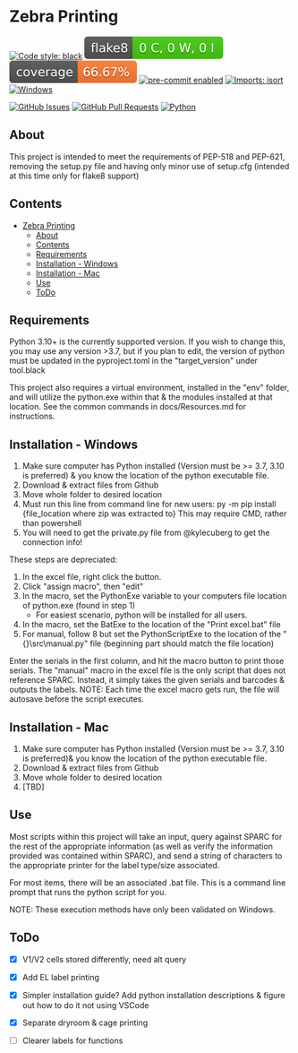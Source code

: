 # Zebra Printing

[![Code style: black](https://img.shields.io/badge/code%20style-black-000000.svg)](https://github.com/psf/black)
[![Flake8 Status](./reports/flake8/badge.svg)](./reports/flake8/index.html)
[![Coverage Status](./reports/coverage/badge.svg)](./reports/coverage/badge.svg)
[![pre-commit enabled](https://img.shields.io/badge/pre--commit-enabled-brightgreen?logo=pre-commit&logoColor=white)](https://pre-commit.com/)
[![Imports: isort](https://img.shields.io/badge/%20imports-isort-%231674b1?style=flat&labelColor=ef8336)](https://pycqa.github.io/isort/)
[![Windows](https://svgshare.com/i/ZhY.svg)](https://svgshare.com/i/ZhY.svg)
<!-- [![Status](https://img.shields.io/badge/status-active-success.svg)]() -->
[![GitHub Issues](https://img.shields.io/github/issues/kylecuberg/zebraPrinter.svg)](https://github.com/kylecuberg/zebraPrinter/issues)
[![GitHub Pull Requests](https://img.shields.io/github/issues-pr/kylecuberg/zebraPrinter.svg)](https://github.com/kylecuberg/zebraPrinter/pulls)
[![Python](https://img.shields.io/pypi/pyversions/cookiecutter-hypermodern-python-instance)](https://www.python.org/downloads/release/python-3100/)

## About

This project is intended to meet the requirements of PEP-518 and PEP-621, removing the setup.py file and having only minor use of setup.cfg (intended at this time only for flake8 support)

## Contents

- [Zebra Printing](#zebra-printing)
  - [About](#about)
  - [Contents](#contents)
  - [Requirements](#requirements)
  - [Installation - Windows](#installation---windows)
  - [Installation - Mac](#installation---mac)
  - [Use](#use)
  - [ToDo](#todo)

## Requirements

Python 3.10+ is the currently supported version.
If you wish to change this, you may use any version >3.7, but if you plan to edit, the version of python must be updated in the pyproject.toml in the "target_version" under tool.black

This project also requires a virtual environment, installed in the "env" folder, and will utilize the python.exe within that & the modules installed at that location. See the common commands in docs/Resources.md for instructions.

## Installation - Windows

1. Make sure computer has Python installed (Version must be >= 3.7, 3.10 is preferred) & you know the location of the python executable file.
2. Download & extract files from Github
3. Move whole folder to desired location
4. Must run this line from command line for new users:
   py -m pip install {file_location where zip was extracted to}
      This may require CMD, rather than powershell
5. You will need to get the private.py file from @kylecuberg to get the connection info!

These steps are depreciated:

1. In the excel file, right click the button.
2. Click "assign macro", then "edit"
3. In the macro, set the PythonExe variable to your computers file location of python.exe (found in step 1)
   - For easiest scenario, python will be installed for all users.
4. In the macro, set the BatExe to the location of the "Print excel.bat" file
5. For manual, follow 8 but set the PythonScriptExe to the location of the "{}\src\manual.py" file (beginning part should match the file location)

Enter the serials in the first column, and hit the macro button to print those serials.
The "manual" macro in the excel file is the only script that does not reference SPARC. Instead, it simply takes the given serials and barcodes & outputs the labels.
NOTE: Each time the excel macro gets run, the file will autosave before the script executes.

## Installation - Mac

1. Make sure computer has Python installed (Version must be >= 3.7, 3.10 is preferred)& you know the location of the python executable file.
2. Download & extract files from Github
3. Move whole folder to desired location
4. [TBD]

## Use

Most scripts within this project will take an input, query against SPARC for the rest of the appropriate information (as well as verify the information provided was contained within SPARC), and send a string of characters to the appropriate printer for the label type/size associated.

For most items, there will be an associated .bat file. This is a command line prompt that runs the python script for you.

NOTE: These execution methods have only been validated on Windows.

## ToDo

- [x] V1/V2 cells stored differently, need alt query
- [x] Add EL label printing
- [x] Simpler installation guide? Add python installation descriptions & figure out how to do it not using VSCode
- [x] Separate dryroom & cage printing
- [ ] Clearer labels for functions
  